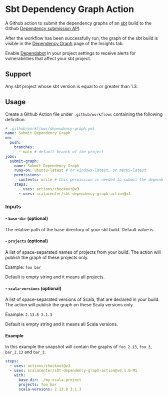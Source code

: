 # Sbt Dependency Graph Action

A Github action to submit the dependency graphs of an [sbt](https://www.scala-sbt.org/) build to the Github [Dependency submission API](https://docs.github.com/en/code-security/supply-chain-security/understanding-your-software-supply-chain/using-the-dependency-submission-api).

After the workflow has been successfully run, the graph of the sbt build is visible in the [Dependency Graph](https://docs.github.com/en/code-security/supply-chain-security/understanding-your-software-supply-chain/exploring-the-dependencies-of-a-repository) page of the Insights tab.

Enable [Dependabot](https://docs.github.com/en/code-security/supply-chain-security/understanding-your-software-supply-chain/about-supply-chain-security#what-is-dependabot) in your project settings to receive alerts for vulnerabilities that affect your sbt project.

## Support

Any sbt project whose sbt version is equal to or greater than 1.3.

## Usage

Create a Github Action file under `.github/workflows` containing the following definition.

```yml
# .github/workflows/dependency-graph.yml
name: Submit Dependency Graph
on:
  push:
    branches:
      - main # default branch of the project
jobs:
  submit-graph:
    name: Submit Dependency Graph
    runs-on: ubuntu-latest # or windows-latest, or macOS-latest
    permissions:
      contents: write # this permission is needed to submit the dependency graph
    steps:
      - uses: actions/checkout@v3
      - uses: scalacenter/sbt-dependency-graph-action@v1
```

### Inputs

#### - `base-dir` (optional)

The  relative path of the base directory of your sbt build.
Default value is `.`

#### - `projects` (optional)

A list of space-separated names of projects from your build.
The action will publish the graph of these projects only.

Example: `foo bar`

Default is empty string and it means all projects.

#### - `scala-versions` (optional)

A list of space-separated versions of Scala, that are declared in your build.
The action will publish the graph on these Scala versions only.

Example: `2.13.8 3.1.3`

Default is empty string and it means all Scala versions.

#### Example

In this example the snapshot will contain the graphs of `foo_2.13`, `foo_3`, `bar_2.13` and `bar_3`.

```yaml
steps:
  - uses: actions/checkout@v3
  - uses: scalacenter/sbt-dependency-graph-action@v0.1.0-M1
    with:
      base-dir: ./my-scala-project
      projects: foo bar
      scala-versions: 2.13.8 3.1.3
```
